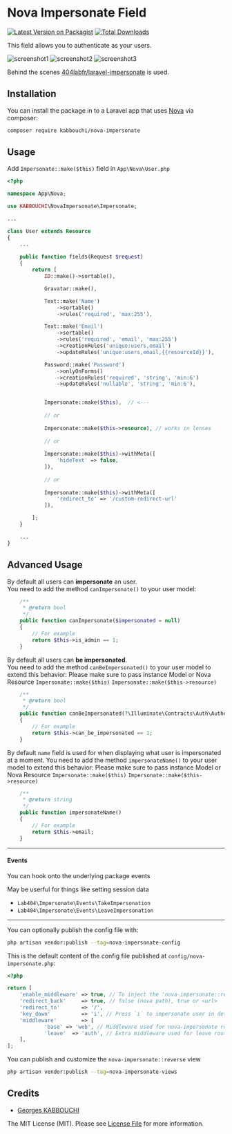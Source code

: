# Nova Impersonate Field

[![Latest Version on Packagist](https://img.shields.io/packagist/v/kabbouchi/nova-impersonate.svg?style=flat-square)](https://packagist.org/packages/kabbouchi/nova-impersonate)
[![Total Downloads](https://img.shields.io/packagist/dt/kabbouchi/nova-impersonate.svg?style=flat-square)](https://packagist.org/packages/kabbouchi/nova-impersonate)


This field allows you to authenticate as your users.

![screenshot1](https://raw.githubusercontent.com/KABBOUCHI/nova-impersonate/master/docs/screenshot1.png?123)
![screenshot2](https://raw.githubusercontent.com/KABBOUCHI/nova-impersonate/master/docs/screenshot2.png?123)
![screenshot3](https://raw.githubusercontent.com/KABBOUCHI/nova-impersonate/master/docs/screenshot3.png?123)

Behind the scenes [404labfr/laravel-impersonate](https://github.com/404labfr/laravel-impersonate) is used.

## Installation

You can install the package in to a Laravel app that uses [Nova](https://nova.laravel.com) via composer:

```bash
composer require kabbouchi/nova-impersonate
```

## Usage

Add `Impersonate::make($this)` field in `App\Nova\User.php`
```php
<?php

namespace App\Nova;

use KABBOUCHI\NovaImpersonate\Impersonate;

...

class User extends Resource
{
	...
	
	public function fields(Request $request)
	{
		return [
			ID::make()->sortable(),

			Gravatar::make(),

			Text::make('Name')
				->sortable()
				->rules('required', 'max:255'),

			Text::make('Email')
				->sortable()
				->rules('required', 'email', 'max:255')
				->creationRules('unique:users,email')
				->updateRules('unique:users,email,{{resourceId}}'),

			Password::make('Password')
				->onlyOnForms()
				->creationRules('required', 'string', 'min:6')
				->updateRules('nullable', 'string', 'min:6'),


			Impersonate::make($this),  // <---
		
			// or
            
            Impersonate::make($this->resource), // works in lenses
            
            // or
		
			Impersonate::make($this)->withMeta([
			    'hideText' => false,
			]),
		
			// or
		
			Impersonate::make($this)->withMeta([
			    'redirect_to' => '/custom-redirect-url'
			]),

		];
	}

    ...
}
```

## Advanced Usage

By default all users can **impersonate** an user.  
You need to add the method `canImpersonate()` to your user model:

```php
    /**
     * @return bool
     */
    public function canImpersonate($impersonated = null)
    {
        // For example
        return $this->is_admin == 1;
    }
```

By default all users can **be impersonated**.  
You need to add the method `canBeImpersonated()` to your user model to extend this behavior:
Please make sure to pass instance Model or Nova Resource ``Impersonate::make($this)`` ``Impersonate::make($this->resource)``

```php
    /**
     * @return bool
     */
    public function canBeImpersonated(?\Illuminate\Contracts\Auth\Authenticatable $impersonator = null)
    {
        // For example
        return $this->can_be_impersonated == 1;
    }
```

By default `name` field is used for when displaying what user is impersonated at a moment.
You need to add the method `impersonateName()` to your user model to extend this behavior:
Please make sure to pass instance Model or Nova Resource ``Impersonate::make($this)`` ``Impersonate::make($this->resource)``

```php
    /**
     * @return string
     */
    public function impersonateName()
    {
        // For example
        return $this->email;
    }
```
---

#### Events

You can hook onto the underlying package events

May be userful for things like setting session data

- `Lab404\Impersonate\Events\TakeImpersonation`
- `Lab404\Impersonate\Events\LeaveImpersonation`

---

You can optionally publish the config file with:
```bash
php artisan vendor:publish --tag=nova-impersonate-config
```

This is the default content of the config file published at `config/nova-impersonate.php`:
```php
<?php

return [
	'enable_middleware' => true, // To inject the 'nova-impersonate::reverse' view in every route when impersonating 
	'redirect_back'     => true, // false (nova path), true or <url>
	'redirect_to'       => '/',
	'key_down'          => 'i', // Press `i` to impersonate user in details page
	'middleware'        => [
            'base' => 'web', // Middleware used for nova-impersonate routes
            'leave'  => 'auth', // Extra middleware used for leave route
    ],
];
```

You can publish and customize the `nova-impersonate::reverse` view

```bash
php artisan vendor:publish --tag=nova-impersonate-views
```


## Credits

- [Georges KABBOUCHI](https://github.com/kabbouchi)

The MIT License (MIT). Please see [License File](LICENSE.md) for more information.
